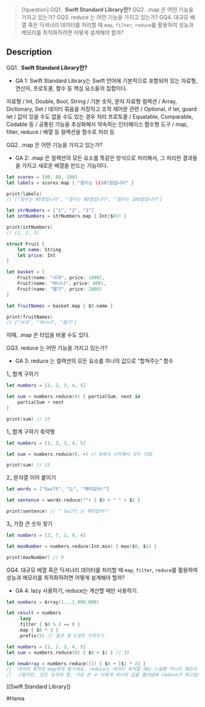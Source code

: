 >[!question]
>GQ1.  **Swift Standard Library란?**
>GQ2. .map 은 어떤 기능을 가지고 있는가?
>GQ3. reduce 는 어떤 기능을 가지고 있는가?
>GQ4. 대규모 배열 혹은 딕셔너리 데이터를 처리할 때 `map`, `filter`, `reduce`를 활용하여 성능과 메모리를 최적화하려면 어떻게 설계해야 할까?
## Description

GQ1.  **Swift Standard Library란?**
- GA 1: Swift Standard Library는 Swift 언어에 기본적으로 포함되어 있는 자료형, 연산자, 프로토콜, 함수 등 핵심 요소들의 집합이다.

자료형 / Int, Double, Bool, String / 기본 숫자, 문자 자료형
컬렉션 / Array, Dictionary, Set / 데이터 묶음을 저장하고 조작
제어문 관련 / Optional, if let, guard let / 값이 있을 수도 없을 수도 있는 경우 처리
프로토콜 / Equatable, Comparable, Codable 등 / 공통된 기능을 추상화해서 약속하는 인터페이스
함수형 도구 / map, filter, reduce / 배열 등 컬렉션을 함수로 처리
등

GQ2. .map 은 어떤 기능을 가지고 있는가?
* GA 2: .map 은 컬렉션의 모든 요소를 똑같은 방식으로 처리해서, 그 처리한 결과들을 가지고 새로운 배열을 만드는 기능이다.

```swift
let scores = [90, 80, 100]
let labels = scores.map { "점수는 \($0)점입니다" }

print(labels)
// ["점수는 90점입니다", "점수는 80점입니다", "점수는 100점입니다"]
```

```swift
let strNumbers = ["1", "2", "3"]
let intNumbers = strNumbers.map { Int($0)! }

print(intNumbers)
// [1, 2, 3]
```

```swift
struct Fruit {
    let name: String
    let price: Int
}

let basket = [
    Fruit(name: "사과", price: 1000),
    Fruit(name: "바나나", price: 800),
    Fruit(name: "딸기", price: 2000)
]

let fruitNames = basket.map { $0.name }

print(fruitNames)
// ["사과", "바나나", "딸기"]
```

이때, .map 은 타입을 바꿀 수도 있다.

GQ3. reduce 는 어떤 기능을 가지고 있는가?
* GA 3: reduce 는 컬렉션의 모든 요소를 하나의 값으로 “합쳐주는” 함수

1_ 합계 구하기
```swift
let numbers = [1, 2, 3, 4, 5]

let sum = numbers.reduce(0) { partialSum, next in
    partialSum + next
}

print(sum) // 15
```

1_ 합계 구하기 축약형
```swift
let numbers = [1, 2, 3, 4, 5]

let sum = numbers.reduce(0, +) // 0에서 시작해서 모두 더함

print(sum) // 15
```

2_ 문자열 이어 붙이기
```swift
let words = ["Swift", "는", "재미있어!"]

let sentence = words.reduce("") { $0 + " " + $1 }

print(sentence) // " Swift 는 재미있어!"
```

3_ 가장 큰 숫자 찾기
```swift
let numbers = [3, 7, 2, 9, 4]

let maxNumber = numbers.reduce(Int.min) { max($0, $1) }

print(maxNumber) // 9
```

GQ4. 대규모 배열 혹은 딕셔너리 데이터를 처리할 때 `map`, `filter`, `reduce`를 활용하여 성능과 메모리를 최적화하려면 어떻게 설계해야 할까?
* GA 4: lazy 사용하기, reduce는 계산할 때만 사용하기.

```swift
let numbers = Array(1...1_000_000)

let result = numbers
    .lazy
    .filter { $0 % 2 == 0 }
    .map { $0 * 3 }
    .prefix(5) // 결과 중 5개만 가져오기
```

```swift
let numbers = [1, 2, 3, 4, 5]
let sum = numbers.reduce(0) { $0 + $1 } // 15

let newArray = numbers.reduce([]) { $0 + [$1 * 2] }
//  데이터 축적은 map에게 맡기세요. reduce는 데이터 축적할 때는 느릴뿐 아니라 메모리 낭비.
//  그렇지만, 모든 숫자의 합, 가장 큰 수 이렇게 하나의 값을 뽑아낼때 reduce가 최고입니다.
```

[[Swift Standard Library]]

#Hama 
